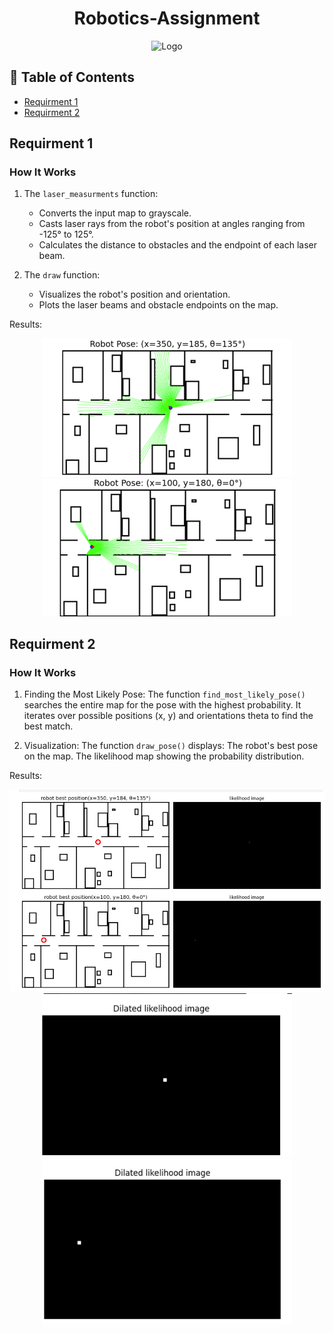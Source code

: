 <h1 align="center">Robotics-Assignment</h1>

<div align='center'><img src="https://media0.giphy.com/media/v1.Y2lkPTc5MGI3NjExZmh3NHd3Z2J5dG04NmZ0azVzYXFmODVtNmdtb3dwcnEwdTBxZHA0aiZlcD12MV9pbnRlcm5hbF9naWZfYnlfaWQmY3Q9Zw/58OujxlE7e19Mjv0gj/giphy.webp" alt="Logo" width="300"/></div>

## 📝 Table of Contents

- [ Requirment 1](#Requirment1)
- [ Requirment 2](#Requirment2)
  


##  Requirment 1 <a name = "Requirment1"></a>

### How It Works
1. The `laser_measurments` function:
   - Converts the input map to grayscale.
   - Casts laser rays from the robot's position at angles ranging from -125° to 125°.
   - Calculates the distance to obstacles and the endpoint of each laser beam.
   
2. The `draw` function:
   - Visualizes the robot's position and orientation.
   - Plots the laser beams and obstacle endpoints on the map.

Results:


<div align='center'><img src="./results/req1_1.png" alt="img1" width="400"/>  <img src="./results/req1_2.png" alt="img2" width="400"/></div>


##  Requirment 2 <a name = "Requirment2"></a>
### How It Works
1. Finding the Most Likely Pose:
The function `find_most_likely_pose()` searches the entire map for the pose with the highest probability. It iterates over possible positions (x, y) and orientations theta to find the best match.

2. Visualization:
The function `draw_pose()` displays:
The robot's best pose on the map.
The likelihood map showing the probability distribution.


Results:
<div align='center'><img src="./results/req2_1.png" alt="img1" width="1000"/></div>
<div align='center'><img src="./results/req2_2.png" alt="img1" width="400"/><img src="./results/req2_3.png" alt="img1" width="400"/></div>

